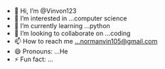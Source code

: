 - 👋 Hi, I’m @Vinvon123
- 👀 I’m interested in ...computer science
- 🌱 I’m currently learning ...python
- 💞️ I’m looking to collaborate on ...coding
- 📫 How to reach me ...normanvin105@gmail.com
- 😄 Pronouns: ...He
- ⚡ Fun fact: ...
